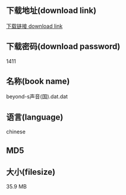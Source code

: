 ## 下载地址(download link)
[下载链接 download link](https://tutu365.netlify.app/?s=beyond-s%E5%A3%B0%E9%9F%B3%28%E5%9B%BD%29.dat)

## 下载密码(download password)
1411

## 名称(book name)
beyond-s声音(国).dat.dat

## 语言(language)
chinese

## MD5


## 大小(filesize)
35.9 MB
